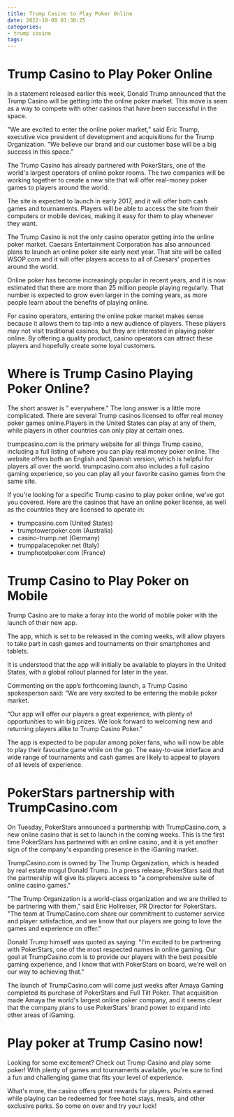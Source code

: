 ```yaml
---
title: Trump Casino to Play Poker Online
date: 2022-10-08 01:30:25
categories:
- trump casino
tags:
---
```



# Trump Casino to Play Poker Online

In a statement released earlier this week, Donald Trump announced that the Trump Casino will be getting into the online poker market. This move is seen as a way to compete with other casinos that have been successful in the space.

"We are excited to enter the online poker market," said Eric Trump, executive vice president of development and acquisitions for the Trump Organization. "We believe our brand and our customer base will be a big success in this space."

The Trump Casino has already partnered with PokerStars, one of the world's largest operators of online poker rooms. The two companies will be working together to create a new site that will offer real-money poker games to players around the world.

The site is expected to launch in early 2017, and it will offer both cash games and tournaments. Players will be able to access the site from their computers or mobile devices, making it easy for them to play whenever they want.

The Trump Casino is not the only casino operator getting into the online poker market. Caesars Entertainment Corporation has also announced plans to launch an online poker site early next year. That site will be called WSOP.com and it will offer players access to all of Caesars' properties around the world.

Online poker has become increasingly popular in recent years, and it is now estimated that there are more than 25 million people playing regularly. That number is expected to grow even larger in the coming years, as more people learn about the benefits of playing online.

For casino operators, entering the online poker market makes sense because it allows them to tap into a new audience of players. These players may not visit traditional casinos, but they are interested in playing poker online. By offering a quality product, casino operators can attract these players and hopefully create some loyal customers.

# Where is Trump Casino Playing Poker Online?

The short answer is " everywhere." The long answer is a little more complicated. There are several Trump casinos licensed to offer real money poker games online.Players in the United States can play at any of them, while players in other countries can only play at certain ones.

 trumpcasino.com is the primary website for all things Trump casino, including a full listing of where you can play real money poker online. The website offers both an English and Spanish version, which is helpful for players all over the world. trumpcasino.com also includes a full casino gaming experience, so you can play all your favorite casino games from the same site.

If you're looking for a specific Trump casino to play poker online, we've got you covered. Here are the casinos that have an online poker license, as well as the countries they are licensed to operate in:

- trumpcasino.com (United States)
- trumptowerpoker.com (Australia)
- casino-trump.net (Germany)
- trumppalacepoker.net (Italy)
- trumphotelpoker.com (France)

# Trump Casino to Play Poker on Mobile

Trump Casino are to make a foray into the world of mobile poker with the launch of their new app.

The app, which is set to be released in the coming weeks, will allow players to take part in cash games and tournaments on their smartphones and tablets.

It is understood that the app will initially be available to players in the United States, with a global rollout planned for later in the year.

Commenting on the app’s forthcoming launch, a Trump Casino spokesperson said: “We are very excited to be entering the mobile poker market.

“Our app will offer our players a great experience, with plenty of opportunities to win big prizes. We look forward to welcoming new and returning players alike to Trump Casino Poker.”

The app is expected to be popular among poker fans, who will now be able to play their favourite game while on the go. The easy-to-use interface and wide range of tournaments and cash games are likely to appeal to players of all levels of experience.

# PokerStars partnership with TrumpCasino.com

On Tuesday, PokerStars announced a partnership with TrumpCasino.com, a new online casino that is set to launch in the coming weeks. This is the first time PokerStars has partnered with an online casino, and it is yet another sign of the company's expanding presence in the iGaming market.

TrumpCasino.com is owned by The Trump Organization, which is headed by real estate mogul Donald Trump. In a press release, PokerStars said that the partnership will give its players access to "a comprehensive suite of online casino games."

"The Trump Organization is a world-class organization and we are thrilled to be partnering with them," said Eric Hollreiser, PR Director for PokerStars. "The team at TrumpCasino.com share our commitment to customer service and player satisfaction, and we know that our players are going to love the games and experience on offer."

Donald Trump himself was quoted as saying: "I'm excited to be partnering with PokerStars, one of the most respected names in online gaming. Our goal at TrumpCasino.com is to provide our players with the best possible gaming experience, and I know that with PokerStars on board, we're well on our way to achieving that."

The launch of TrumpCasino.com will come just weeks after Amaya Gaming completed its purchase of PokerStars and Full Tilt Poker. That acquisition made Amaya the world's largest online poker company, and it seems clear that the company plans to use PokerStars' brand power to expand into other areas of iGaming.

# Play poker at Trump Casino now!

Looking for some excitement? Check out Trump Casino and play some poker! With plenty of games and tournaments available, you're sure to find a fun and challenging game that fits your level of experience.

What's more, the casino offers great rewards for players. Points earned while playing can be redeemed for free hotel stays, meals, and other exclusive perks. So come on over and try your luck!